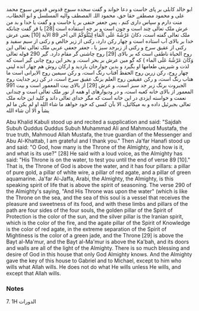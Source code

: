 ابو خالد کابلی بر پای خاست و دعا خواند و گفت سجده سبوح قدوس قدوس سبوح محمد علی و محمود مصطفے حقا حق، محمود اللہ المصطف واليه المسلسل و ابو الخطاب، منت دارم و سپاس داری کنم ، پس جعفر حنفی بر پا خاست و و گفت یا خدا و بد من عرش ملک تعالی چند است و چون است و بر چه استفاده است [28] با قر گفت چنانکه ملک تعالی گفته است، دکانَ عَرْشُهُ عَلَى الْمَاءِ لِيَبْلُوَكُمُ الى آخر 89 الآية [10] یعنی عرش خدا بر بالای آب استاده است و چهار رکن دارد، رکنی از زیر خالص و رکنی از سیم سفید و رکنی از عقیق سرخ و رکنی از زبرجد سبز یا ، جعفر جعفی عربی ملک تعالی تعالی این روح الحياة ناطقی است که بر بالای [29] روح چاشنی گر مقام دارد. گیر 290 قوله تعالى وَكَانَ عَرْشُهُ عَلَى الماء ) که گو مین عرش بر بحر است، و بحر این روح چانی گیر است که لذت و شیرینی طعامها او بگیرد و بدین جوارحان بازدید و ارکان روش هم چهار انده لینی چهار روح، رکن زرین روح الحفظ آفتاب رنگ است، و رکن سیمین روح الایرانی است ما هتاب رنگ است، و رکن عقیقین روح العلم بزنگ عقیق سرخ است، در کن زبر جدایت روح الجبروت برنگ زبر جد سبز است، و عرش [29] از بالای بیت المعمور است و بیت 991 المعمور از بالای خانه کعبه است، و در ودیوارهای او همه از نور ملک تعالی است و چندانی نعمت و خواسته ایزدی در این خانه است که مگر خدای تعالی داند و کلید این خانه ملک تعالی بجبرئیل داده و به میکائیل، الا بآن کسی که خود خواهد ما شاء الله او لم یکن ما لم يشأ و الا أن شاء الله

Abu Khalid Kabuli stood up and recited a supplication and said: "Sajdah Subuh Quddus Quddus Subuh Muhammad Ali and Mahmoud Mustafa, the true truth, Mahmoud Allah Mustafa, the true guardian of the Messenger and Abu Al-Khattab, I am grateful and I thank you." Then Ja'far Hanafi stood up and said: "O God, how many is the Throne of the Almighty, and how is it, and what is its use?" [28] He said with a loud voice, as the Almighty has said: "His Throne is on the water, to test you until the end of verse 89 [10]." That is, the Throne of God is above the water, and it has four pillars: a pillar of pure gold, a pillar of white wire, a pillar of red agate, and a pillar of green aquamarine. Ja'far Al-Jaffa, Arabi, the Almighty, the Almighty, is this speaking spirit of life that is above the spirit of seasoning. The verse 290 of the Almighty's saying, "And His Throne was upon the water" (which is like the Throne on the sea, and the sea of ​​this soul is a vessel that receives the pleasure and sweetness of its food, and with these limbs and pillars of the path are four sides of the four souls, the golden pillar of the Spirit of Protection is the color of the sun, and the silver pillar is the Iranian spirit, which is the color of the fire, and the agate pillar of the Spirit of Knowledge is the color of red agate, in the extreme separation of the Spirit of Mightiness is the color of a green jade, and the Throne [29] is above the Bayt al-Ma'mur, and the Bayt al-Ma'mur is above the Ka'bah, and its doors and walls are all of the light of the Almighty. There is so much blessing and desire of God in this house that only God Almighty knows. And the Almighty gave the key of this house to Gabriel and to Michael, except to him who wills what Allah wills. He does not do what He wills unless He wills, and except that Allah wills.

### Notes

7. 1H الدورات